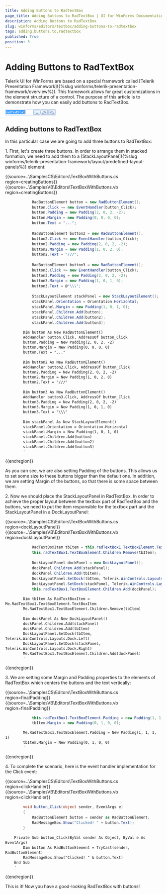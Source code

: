 ```yaml
---
title: Adding Buttons to RadTextBox
page_title: Adding Buttons to RadTextBox | UI for WinForms Documentation
description: Adding Buttons to RadTextBox
slug: winforms/editors/textbox/adding-buttons-to-radtextbox
tags: adding,buttons,to,radtextbox
published: True
position: 3
---
```


# Adding Buttons to RadTextBox
 

Telerik UI for WinForms are based on a special framework called [Telerik Presentation Framework]({%slug winforms/telerik-presentation-framework/overview%}). This framework allows for great customizations in the element structure of a control. The purpose of this article is to demonstrate how you can easily add buttons to RadTextBox.
      
![editors-textbox-adding-buttons-to-radtextbox 001](images/editors-textbox-adding-buttons-to-radtextbox001.png)

## Adding buttons to RadTextBox

In this particular case we are going to add three buttons to RadTextBox:
        

1\. First, let's create three buttons. In order to arrange them in stacked formation, we need to add them to a [StackLayoutPanel]({%slug winforms/telerik-presentation-framework/layout/predefined-layout-panels%}) element: 

{{source=..\SamplesCS\Editors\TextBoxWithButtons.cs region=creatingButtons}} 
{{source=..\SamplesVB\Editors\TextBoxWithButtons.vb region=creatingButtons}} 

````C#
            RadButtonElement button = new RadButtonElement();
            button.Click += new EventHandler(button_Click);
            button.Padding = new Padding(2, 0, 2, -2);
            button.Margin = new Padding(0, 0, 0, 0);
            button.Text = "...";

            RadButtonElement button2 = new RadButtonElement();
            button2.Click += new EventHandler(button_Click);
            button2.Padding = new Padding(2, 0, 2, -2);
            button2.Margin = new Padding(1, 0, 2, 0);
            button2.Text = "///";

            RadButtonElement button3 = new RadButtonElement();
            button3.Click += new EventHandler(button_Click);
            button3.Padding = new Padding(2, 0, 2, -2);
            button3.Margin = new Padding(1, 0, 1, 0);
            button3.Text = @"\\\";

            StackLayoutElement stackPanel = new StackLayoutElement();
            stackPanel.Orientation = Orientation.Horizontal;
            stackPanel.Margin = new Padding(1, 0, 1, 0);
            stackPanel.Children.Add(button);
            stackPanel.Children.Add(button2);
            stackPanel.Children.Add(button3);
````
````VB.NET
        Dim button As New RadButtonElement()
        AddHandler button.Click, AddressOf button_Click
        button.Padding = New Padding(2, 0, 2, -2)
        button.Margin = New Padding(0, 0, 0, 0)
        button.Text = "..."

        Dim button2 As New RadButtonElement()
        AddHandler button2.Click, AddressOf button_Click
        button2.Padding = New Padding(2, 0, 2, -2)
        button2.Margin = New Padding(1, 0, 2, 0)
        button2.Text = "///"

        Dim button3 As New RadButtonElement()
        AddHandler button3.Click, AddressOf button_Click
        button3.Padding = New Padding(2, 0, 2, -2)
        button3.Margin = New Padding(1, 0, 1, 0)
        button3.Text = "\\\"

        Dim stackPanel As New StackLayoutElement()
        stackPanel.Orientation = Orientation.Horizontal
        stackPanel.Margin = New Padding(1, 0, 1, 0)
        stackPanel.Children.Add(button)
        stackPanel.Children.Add(button2)
        stackPanel.Children.Add(button3)
        '
````

{{endregion}} 


As you can see, we are also setting Padding of the buttons. This allows us to set some size to these buttons bigger than the default one. In addition, we are setting Margin of the buttons, so that there is some space between them.
            

2\. Now we should place the StackLayoutPanel in RadTextBox. In order to achieve the proper layout between the textbox part of RadTextBox and the buttons, we need to put the item responsible for the textbox part and the StackLayoutPanel in a DockLayoutPanel: 

{{source=..\SamplesCS\Editors\TextBoxWithButtons.cs region=dockLayoutPanel}} 
{{source=..\SamplesVB\Editors\TextBoxWithButtons.vb region=dockLayoutPanel}} 

````C#
            RadTextBoxItem tbItem = this.radTextBox1.TextBoxElement.TextBoxItem;
            this.radTextBox1.TextBoxElement.Children.Remove(tbItem);

            DockLayoutPanel dockPanel = new DockLayoutPanel();
            dockPanel.Children.Add(stackPanel);
            dockPanel.Children.Add(tbItem);
            DockLayoutPanel.SetDock(tbItem, Telerik.WinControls.Layouts.Dock.Left);
            DockLayoutPanel.SetDock(stackPanel, Telerik.WinControls.Layouts.Dock.Right);
            this.radTextBox1.TextBoxElement.Children.Add(dockPanel);
````
````VB.NET
        Dim tbItem As RadTextBoxItem = Me.RadTextBox1.TextBoxElement.TextBoxItem
        Me.RadTextBox1.TextBoxElement.Children.Remove(tbItem)

        Dim dockPanel As New DockLayoutPanel()
        dockPanel.Children.Add(stackPanel)
        dockPanel.Children.Add(tbItem)
        DockLayoutPanel.SetDock(tbItem, Telerik.WinControls.Layouts.Dock.Left)
        DockLayoutPanel.SetDock(stackPanel, Telerik.WinControls.Layouts.Dock.Right)
        Me.RadTextBox1.TextBoxElement.Children.Add(dockPanel)
        '
````

{{endregion}} 
 

3\. We are setting some Margin and Padding properties to the elements of RadTextBox which centers the buttons and the text vertically: 

{{source=..\SamplesCS\Editors\TextBoxWithButtons.cs region=finalPadding}} 
{{source=..\SamplesVB\Editors\TextBoxWithButtons.vb region=finalPadding}} 

````C#
            this.radTextBox1.TextBoxElement.Padding = new Padding(1, 1, 1, 1);
            tbItem.Margin = new Padding(0, 1, 0, 0);
````
````VB.NET
        Me.RadTextBox1.TextBoxElement.Padding = New Padding(1, 1, 1, 1)
        tbItem.Margin = New Padding(0, 1, 0, 0)
        '
````

{{endregion}} 
 
4\. To complete the scenario, here is the event handler implementation for the Click event: 

{{source=..\SamplesCS\Editors\TextBoxWithButtons.cs region=clickHandler}} 
{{source=..\SamplesVB\Editors\TextBoxWithButtons.vb region=clickHandler}} 

````C#
        void button_Click(object sender, EventArgs e)
        {
            RadButtonElement button = sender as RadButtonElement;
            RadMessageBox.Show("Clicked! " + button.Text);
        }
````
````VB.NET
    Private Sub button_Click(ByVal sender As Object, ByVal e As EventArgs)
        Dim button As RadButtonElement = TryCast(sender, RadButtonElement)
        RadMessageBox.Show("Clicked! " & button.Text)
    End Sub
    '
````

{{endregion}} 
 
This is it! Now you have a good-looking RadTextBox with buttons!
